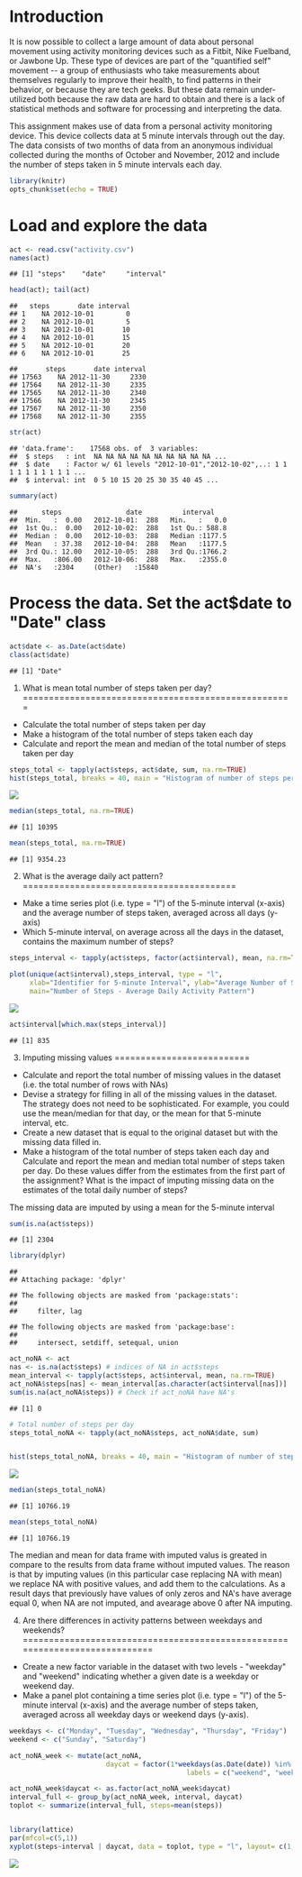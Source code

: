 Introduction
============

It is now possible to collect a large amount of data about personal movement using activity monitoring devices such as a Fitbit, Nike Fuelband, or Jawbone Up. These type of devices are part of the "quantified self" movement -- a group of enthusiasts who take measurements about themselves regularly to improve their health, to find patterns in their behavior, or because they are tech geeks. But these data remain under-utilized both because the raw data are hard to obtain and there is a lack of statistical methods and software for processing and interpreting the data.

This assignment makes use of data from a personal activity monitoring device. This device collects data at 5 minute intervals through out the day. The data consists of two months of data from an anonymous individual collected during the months of October and November, 2012 and include the number of steps taken in 5 minute intervals each day.

``` r
library(knitr)
opts_chunk$set(echo = TRUE)
```

Load and explore the data
=========================

``` r
act <- read.csv("activity.csv")
names(act)
```

    ## [1] "steps"    "date"     "interval"

``` r
head(act); tail(act)
```

    ##   steps       date interval
    ## 1    NA 2012-10-01        0
    ## 2    NA 2012-10-01        5
    ## 3    NA 2012-10-01       10
    ## 4    NA 2012-10-01       15
    ## 5    NA 2012-10-01       20
    ## 6    NA 2012-10-01       25

    ##       steps       date interval
    ## 17563    NA 2012-11-30     2330
    ## 17564    NA 2012-11-30     2335
    ## 17565    NA 2012-11-30     2340
    ## 17566    NA 2012-11-30     2345
    ## 17567    NA 2012-11-30     2350
    ## 17568    NA 2012-11-30     2355

``` r
str(act)
```

    ## 'data.frame':    17568 obs. of  3 variables:
    ##  $ steps   : int  NA NA NA NA NA NA NA NA NA NA ...
    ##  $ date    : Factor w/ 61 levels "2012-10-01","2012-10-02",..: 1 1 1 1 1 1 1 1 1 1 ...
    ##  $ interval: int  0 5 10 15 20 25 30 35 40 45 ...

``` r
summary(act)
```

    ##      steps                date          interval     
    ##  Min.   :  0.00   2012-10-01:  288   Min.   :   0.0  
    ##  1st Qu.:  0.00   2012-10-02:  288   1st Qu.: 588.8  
    ##  Median :  0.00   2012-10-03:  288   Median :1177.5  
    ##  Mean   : 37.38   2012-10-04:  288   Mean   :1177.5  
    ##  3rd Qu.: 12.00   2012-10-05:  288   3rd Qu.:1766.2  
    ##  Max.   :806.00   2012-10-06:  288   Max.   :2355.0  
    ##  NA's   :2304     (Other)   :15840

Process the data. Set the act$date to "Date" class
==================================================

``` r
act$date <- as.Date(act$date)
class(act$date)
```

    ## [1] "Date"

1. What is mean total number of steps taken per day?
====================================================

-   Calculate the total number of steps taken per day
-   Make a histogram of the total number of steps taken each day
-   Calculate and report the mean and median of the total number of steps taken per day

``` r
steps_total <- tapply(act$steps, act$date, sum, na.rm=TRUE)
hist(steps_total, breaks = 40, main = "Histogram of number of steps per day", xlab = "Number of steps")
```

![](PA1_template_files/figure-markdown_github/unnamed-chunk-4-1.png)

``` r
median(steps_total, na.rm=TRUE)
```

    ## [1] 10395

``` r
mean(steps_total, na.rm=TRUE)
```

    ## [1] 9354.23

2. What is the average daily act pattern?
=========================================

-   Make a time series plot (i.e. type = "l") of the 5-minute interval (x-axis) and the average number of steps taken, averaged across all days (y-axis)
-   Which 5-minute interval, on average across all the days in the dataset, contains the maximum number of steps?

``` r
steps_interval <- tapply(act$steps, factor(act$interval), mean, na.rm=TRUE)

plot(unique(act$interval),steps_interval, type = "l", 
     xlab="Identifier for 5-minute Interval", ylab="Average Number of Steps", 
     main="Number of Steps - Average Daily Activity Pattern")
```

![](PA1_template_files/figure-markdown_github/unnamed-chunk-5-1.png)

``` r
act$interval[which.max(steps_interval)]
```

    ## [1] 835

3. Imputing missing values
==========================

-   Calculate and report the total number of missing values in the dataset (i.e. the total number of rows with NAs)
-   Devise a strategy for filling in all of the missing values in the dataset. The strategy does not need to be sophisticated. For example, you could use the mean/median for that day, or the mean for that 5-minute interval, etc.
-   Create a new dataset that is equal to the original dataset but with the missing data filled in.
-   Make a histogram of the total number of steps taken each day and Calculate and report the mean and median total number of steps taken per day. Do these values differ from the estimates from the first part of the assignment? What is the impact of imputing missing data on the estimates of the total daily number of steps?

The missing data are imputed by using a mean for the 5-minute interval

``` r
sum(is.na(act$steps))
```

    ## [1] 2304

``` r
library(dplyr)
```

    ## 
    ## Attaching package: 'dplyr'

    ## The following objects are masked from 'package:stats':
    ## 
    ##     filter, lag

    ## The following objects are masked from 'package:base':
    ## 
    ##     intersect, setdiff, setequal, union

``` r
act_noNA <- act
nas <- is.na(act$steps) # indices of NA in act$steps
mean_interval <- tapply(act$steps, act$interval, mean, na.rm=TRUE)
act_noNA$steps[nas] <- mean_interval[as.character(act$interval[nas])]
sum(is.na(act_noNA$steps)) # Check if act_noNA have NA's
```

    ## [1] 0

``` r
# Total number of steps per day
steps_total_noNA <- tapply(act_noNA$steps, act_noNA$date, sum)


hist(steps_total_noNA, breaks = 40, main = "Histogram of number of steps per day \nImputed values", xlab = "Number of steps")
```

![](PA1_template_files/figure-markdown_github/unnamed-chunk-6-1.png)

``` r
median(steps_total_noNA)
```

    ## [1] 10766.19

``` r
mean(steps_total_noNA)
```

    ## [1] 10766.19

The median and mean for data frame with imputed valus is greated in compare to the results from data frame without imputed values. The reason is that by imputing values (in this particular case replacing NA with mean) we replace NA with positive values, and add them to the calculations. As a result days that previously have values of only zeros and NA's have average equal 0, when NA are not imputed, and avearage above 0 after NA imputing.

4. Are there differences in activity patterns between weekdays and weekends?
============================================================================

-   Create a new factor variable in the dataset with two levels - "weekday" and "weekend" indicating whether a given date is a weekday or weekend day.
-   Make a panel plot containing a time series plot (i.e. type = "l") of the 5-minute interval (x-axis) and the average number of steps taken, averaged across all weekday days or weekend days (y-axis).

``` r
weekdays <- c("Monday", "Tuesday", "Wednesday", "Thursday", "Friday")
weekend <- c("Sunday", "Saturday")

act_noNA_week <- mutate(act_noNA, 
                        daycat = factor(1*weekdays(as.Date(date)) %in% weekdays, 
                                            labels = c("weekend", "weekday")))

act_noNA_week$daycat <- as.factor(act_noNA_week$daycat) 
interval_full <- group_by(act_noNA_week, interval, daycat)
toplot <- summarize(interval_full, steps=mean(steps))


library(lattice)
par(mfcol=c(5,1))
xyplot(steps~interval | daycat, data = toplot, type = "l", layout= c(1,2))
```

![](PA1_template_files/figure-markdown_github/unnamed-chunk-7-1.png)
